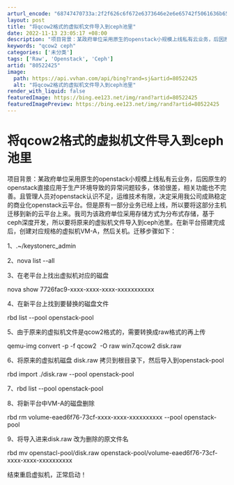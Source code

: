 ```yaml
---
arturl_encode: "68747470733a:2f2f626c6f672e6373646e2e6e65742f5061636b6574383836:2f61727469636c652f64657461696c732f3830353232343235"
layout: post
title: "将qcow2格式的虚拟机文件导入到ceph池里"
date: 2022-11-13 23:05:17 +08:00
description: "项目背景：某政府单位采用原生的openstack小规模上线私有云业务，后因原生的openstack直"
keywords: "qcow2 ceph"
categories: ['未分类']
tags: ['Raw', 'Openstack', 'Ceph']
artid: "80522425"
image:
  path: https://api.vvhan.com/api/bing?rand=sj&artid=80522425
  alt: "将qcow2格式的虚拟机文件导入到ceph池里"
render_with_liquid: false
featuredImage: https://bing.ee123.net/img/rand?artid=80522425
featuredImagePreview: https://bing.ee123.net/img/rand?artid=80522425
---
```


# 将qcow2格式的虚拟机文件导入到ceph池里

项目背景：某政府单位采用原生的openstack小规模上线私有云业务，后因原生的openstack直接应用于生产环境导致的异常问题较多，体验很差，相关功能也不完善。且管理人员对openstack认识不足，运维技术有限，决定采用我公司成熟稳定的商业化openstack云平台。但是原有一部分业务已经上线，所以要将这部分主机迁移到新的云平台上来。我司为该政府单位采用存储方式为分布式存储，基于ceph深度开发，所以要将原来的虚拟机文件导入到ceph池里。在新平台搭建完成后，创建对应规格的虚拟机VM-A，然后关机。迁移步骤如下：

1、.~/keystonerc_admin

2、nova list --all

3、在老平台上找出虚拟机对应的磁盘

nova show 7726fac9-xxxx-xxxx-xxxx-xxxxxxxxxxx

4、在新平台上找到要替换的磁盘文件

rbd list --pool openstack-pool

5、由于原来的虚拟机文件是qcow2格式的，需要转换成raw格式的再上传

qemu-img convert -p -f qcow2  -O raw win7.qcow2 disk.raw

6、将原来的虚拟机磁盘 disk.raw 拷贝到根目录下，然后导入到openstack-pool

rbd import ./disk.raw --pool openstack-pool

7、rbd list --pool openstack-pool

8、将新平台中VM-A的磁盘删除

rbd rm volume-eaed6f76-73cf-xxxx-xxxx-xxxxxxxxxx --pool openstack-pool

9、将导入进来disk.raw 改为删除的原文件名

rbd mv openstacl-pool/disk.raw openstack-pool/volume-eaed6f76-73cf-xxxx-xxxx-xxxxxxxxxx

结束重启虚拟机，正常启动！
